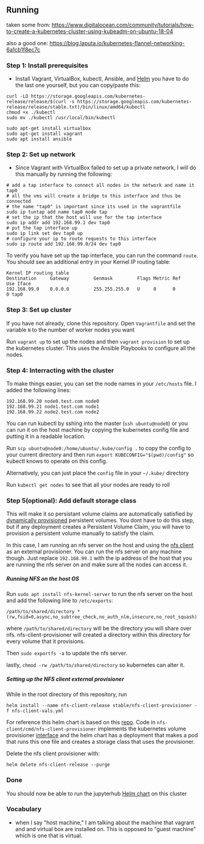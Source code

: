 ## Running

taken some from:
https://www.digitalocean.com/community/tutorials/how-to-create-a-kubernetes-cluster-using-kubeadm-on-ubuntu-18-04

also a good one:
https://blog.laputa.io/kubernetes-flannel-networking-6a1cb1f8ec7c

### Step 1: Install prerequisites

- Install Vagrant, VirtualBox, kubectl, Ansible, and [Helm](
https://zero-to-jupyterhub.readthedocs.io/en/latest/setup-helm.html)
you have to do the last one yourself, but you can copy/paste this:

```
curl -LO https://storage.googleapis.com/kubernetes-release/release/$(curl -s https://storage.googleapis.com/kubernetes-release/release/stable.txt)/bin/linux/amd64/kubectl
chmod +x ./kubectl
sudo mv ./kubectl /usr/local/bin/kubectl

sudo apt-get install virtualbox
sudo apt-get install vagrant
sudo apt install ansible
```

### Step 2: Set up network

- Since Vagrant with VirtualBox failed to set up a private network, I will
  do this manually by running the following:
```
# add a tap interface to connect all nodes in the network and name it tap0
# all the vms will create a bridge to this interface and thus be connected
# the name "tap0" is important since its used in the vagrantfile
sudo ip tuntap add name tap0 mode tap
# set the ip that the host will use for the tap interface
sudo ip addr add 192.168.99.1 dev tap0
# put the tap interface up
sudo ip link set dev tap0 up
# configure your ip to route requests to this interface
sudo ip route add 192.168.99.0/24 dev tap0
```

To verify you have set up the tap interface, you can run the command `route`. 
You should see an additional entry in your Kernel IP routing table:
```
Kernel IP routing table
Destination     Gateway         Genmask         Flags Metric Ref    Use Iface
192.168.99.0    0.0.0.0         255.255.255.0   U     0      0        0 tap0
```

### Step 3: Set up cluster

If you have not already, clone this repository.
Open `Vagrantfile` and set the variable `N` to the number of worker nodes you want

Run `vagrant up` to set up the nodes and then `vagrant provision` to set up
the kubernetes cluster. This uses the Ansible Playbooks to configure all the
nodes.

### Step 4: Interracting with the cluster

To make things easier, you can set the node names in your `/etc/hosts` file.
I added the following lines:
```
192.168.99.20 node0.test.com node0
192.168.99.21 node1.test.com node1
192.168.99.22 node2.test.com node2
```

You can run kubectl by sshing into the master (`ssh ubuntu@node0`) or you can
run it on the host machine by copying the kubernetes config file and putting it
in a readable location.

Run `scp ubuntu@node0:/home/ubuntu/.kube/config .` to copy the config to your
current directory and then run `export KUBECONFIG="$(pwd)/config"` so kubectl
knows to operate on this config.

Alternatively, you can just place the `config` file in your `~/.kube/` directory

Run `kubectl get nodes` to see that all your nodes are ready to roll

### Step 5(optional): Add default storage class

This will make it so persistant volume claims are automatically satisfied by
[dynamically provisioned](
https://kubernetes.io/docs/concepts/storage/dynamic-provisioning/) persistent
volumes. You dont have to do this step, but if any deployment creates a
Persistent Volume Claim, you will have to provision a persistent volume
manually to satisfy the claim.

In this case, I am running an nfs server on the host and using the [nfs client](
https://github.com/helm/charts/tree/master/stable/nfs-client-provisioner)
as an external provisioner. You can run the nfs server on any machine though.
Just replace `192.168.99.1` with the ip address of the host that you are running
the nfs server on and make sure all the nodes can access it.

##### Running NFS on the host OS

Run `sudo apt install nfs-kernel-server` to run the nfs server on the host and
add the following line to `/etc/exports`:
```
/path/to/shared/directory *(rw,fsid=0,async,no_subtree_check,no_auth_nlm,insecure,no_root_squash)
```
where `/path/to/shared/directory` will be the directory you will share over nfs.
nfs-client-provisioner will created a directory within this directory for every
volume that it provisions.

Then `sudo exportfs -a` to update the nfs server.

lastly, `chmod -rw /path/to/shared/directory` so kubernetes can alter it.

##### Setting up the NFS client external provisioner

While in the root directory of this repository, run
```
helm install --name nfs-client-release stable/nfs-client-provisioner -f nfs-client-vals.yml 
```

For reference this helm chart is based on this [repo](https://github.com/kubernetes-incubator/external-storage/tree/master/nfs-client).
Code in `nfs-client/cmd/nfs-client-provisioner` implements the kubernetes volume provisioner [interface](
https://github.com/kubernetes-sigs/sig-storage-lib-external-provisioner/blob/master/controller/volume.go)
and the helm chart has a deployment that makes a pod that runs this one file
and creates a storage class that uses the provisioner.

Delete the nfs client provisioner with:
```
helm delete nfs-client-release --purge
```

### Done

You should now be able to run the jupyterhub [Helm chart](
https://zero-to-jupyterhub.readthedocs.io/en/latest/setup-jupyterhub.html) on this cluster

### Vocabulary

- when I say "host machine," I am talking about the machine that vagrant and
  and virtual box are installed on. This is opposed to "guest machine" which
  is one that is virtual.
